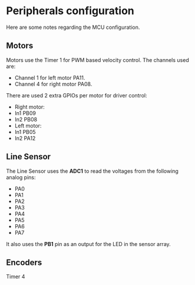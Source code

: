 # Peripherals configuration
Here are some notes regarding the MCU configuration.

## Motors
Motors use the Timer 1 for PWM based velocity control. The channels used are:
 - Channel 1 for left motor PA11.
 - Channel 4 for right motor PA08.

There are used 2 extra GPIOs per motor for driver control:
- Right motor:
 - In1 PB09
 - In2 PB08
- Left motor:
 - In1 PB05
 - In2 PA12

## Line Sensor
The Line Sensor uses the **ADC1** to read the voltages from the following analog pins:
- PA0
- PA1
- PA2
- PA3
- PA4
- PA5
- PA6
- PA7

It also uses the **PB1** pin as an output for the LED in the sensor array.

## Encoders
Timer 4
